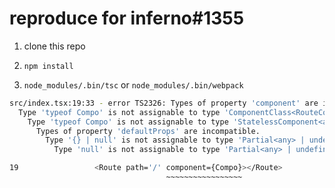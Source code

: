 # reproduce for inferno#1355

1. clone this repo

2. `npm install`

3. `node_modules/.bin/tsc` or `node_modules/.bin/webpack`

```bash
src/index.tsx:19:33 - error TS2326: Types of property 'component' are incompatible.
  Type 'typeof Compo' is not assignable to type 'ComponentClass<RouteComponentProps<any>> | StatelessComponent<RouteComponentProps<any>> | Compone...'.
    Type 'typeof Compo' is not assignable to type 'StatelessComponent<any>'.
      Types of property 'defaultProps' are incompatible.
        Type '{} | null' is not assignable to type 'Partial<any> | undefined'.
          Type 'null' is not assignable to type 'Partial<any> | undefined'.

19                 <Route path='/' component={Compo}></Route>
                                   ~~~~~~~~~~~~~~~~~
```
